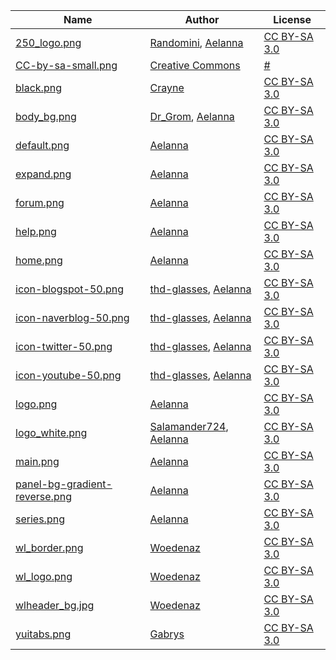 | Name | Author | License |
|---|---|---|
| [250_logo.png](https://scp-wiki.wikidot.com/main) | [Randomini](http://www.wikidot.com/user:info/randomini), [Aelanna](https://www.wikidot.com/user:info/aelanna) | [CC BY-SA 3.0](https://creativecommons.org/licenses/by-sa/3.0/) |
| [CC-by-sa-small.png](https://creativecommons.org/about/downloads/) | [Creative Commons](https://creativecommons.org/) | [#](https://creativecommons.org/policies) |
| [black.png](https://scp-wiki.wikidot.com/nav:side) | [Crayne](https://www.wikidot.com/user:info/crayne) | [CC BY-SA 3.0](https://creativecommons.org/licenses/by-sa/3.0/) |
| [body_bg.png](https://github.com/Grombald/Common-Theme) | [Dr_Grom](https://www.wikidot.com/user:info/dr-grom), [Aelanna](https://www.wikidot.com/user:info/aelanna) | [CC BY-SA 3.0](https://creativecommons.org/licenses/by-sa/3.0/) |
| [default.png](https://scp-wiki.wikidot.com/nav:side) | [Aelanna](https://www.wikidot.com/user:info/aelanna) | [CC BY-SA 3.0](https://creativecommons.org/licenses/by-sa/3.0/) |
| [expand.png](https://scp-wiki.wikidot.com/nav:side) | [Aelanna](https://www.wikidot.com/user:info/aelanna) | [CC BY-SA 3.0](https://creativecommons.org/licenses/by-sa/3.0/) |
| [forum.png](https://scp-wiki.wikidot.com/nav:side) | [Aelanna](https://www.wikidot.com/user:info/aelanna) | [CC BY-SA 3.0](https://creativecommons.org/licenses/by-sa/3.0/) |
| [help.png](https://scp-wiki.wikidot.com/nav:side) | [Aelanna](https://www.wikidot.com/user:info/aelanna) | [CC BY-SA 3.0](https://creativecommons.org/licenses/by-sa/3.0/) |
| [home.png](https://scp-wiki.wikidot.com/nav:side) | [Aelanna](https://www.wikidot.com/user:info/aelanna) | [CC BY-SA 3.0](https://creativecommons.org/licenses/by-sa/3.0/) |
| [icon-blogspot-50.png](http://scpko.wikidot.com/nav:side) | [thd-glasses](https://www.wikidot.com/user:info/thd-glasses), [Aelanna](https://www.wikidot.com/user:info/aelanna) | [CC BY-SA 3.0](https://creativecommons.org/licenses/by-sa/3.0/) |
| [icon-naverblog-50.png](http://scpko.wikidot.com/nav:side) | [thd-glasses](https://www.wikidot.com/user:info/thd-glasses), [Aelanna](https://www.wikidot.com/user:info/aelanna) | [CC BY-SA 3.0](https://creativecommons.org/licenses/by-sa/3.0/) |
| [icon-twitter-50.png](http://scpko.wikidot.com/nav:side) | [thd-glasses](https://www.wikidot.com/user:info/thd-glasses), [Aelanna](https://www.wikidot.com/user:info/aelanna) | [CC BY-SA 3.0](https://creativecommons.org/licenses/by-sa/3.0/) |
| [icon-youtube-50.png](http://scpko.wikidot.com/nav:side) | [thd-glasses](https://www.wikidot.com/user:info/thd-glasses), [Aelanna](https://www.wikidot.com/user:info/aelanna) | [CC BY-SA 3.0](https://creativecommons.org/licenses/by-sa/3.0/) |
| [logo.png](https://scp-wiki.wikidot.com/component:theme) | [Aelanna](https://www.wikidot.com/user:info/aelanna) | [CC BY-SA 3.0](https://creativecommons.org/licenses/by-sa/3.0/) |
| [logo_white.png](http://scpko.wikidot.com/main) | [Salamander724](https://www.wikidot.com/user:info/salamander724), [Aelanna](https://www.wikidot.com/user:info/aelanna) | [CC BY-SA 3.0](https://creativecommons.org/licenses/by-sa/3.0/) |
| [main.png](https://scp-wiki.wikidot.com/nav:side) | [Aelanna](https://www.wikidot.com/user:info/aelanna) | [CC BY-SA 3.0](https://creativecommons.org/licenses/by-sa/3.0/) |
| [panel-bg-gradient-reverse.png](https://scp-wiki.wikidot.com/component:theme) | [Aelanna](https://www.wikidot.com/user:info/aelanna) | [CC BY-SA 3.0](https://creativecommons.org/licenses/by-sa/3.0/) |
| [series.png](https://scp-wiki.wikidot.com/nav:side) | [Aelanna](https://www.wikidot.com/user:info/aelanna) | [CC BY-SA 3.0](https://creativecommons.org/licenses/by-sa/3.0/) |
| [wl_border.png](http://wanderers-library.wikidot.com/component:theme) | [Woedenaz](https://www.wikidot.com/user:info/woedenaz) | [CC BY-SA 3.0](https://creativecommons.org/licenses/by-sa/3.0/) |
| [wl_logo.png](http://wanderers-library.wikidot.com/component:theme) | [Woedenaz](https://www.wikidot.com/user:info/woedenaz) | [CC BY-SA 3.0](https://creativecommons.org/licenses/by-sa/3.0/) |
| [wlheader_bg.jpg](http://wanderers-library.wikidot.com/component:theme) | [Woedenaz](https://www.wikidot.com/user:info/woedenaz) | [CC BY-SA 3.0](https://creativecommons.org/licenses/by-sa/3.0/) |
| [yuitabs.png](https://static.wikidot.com/v--c827dff18394/common--theme/shiny/images/yuitabs.png) | [Gabrys](https://www.wikidot.com/user:info/gabrys) | [CC BY-SA 3.0](https://creativecommons.org/licenses/by-sa/3.0/) |
